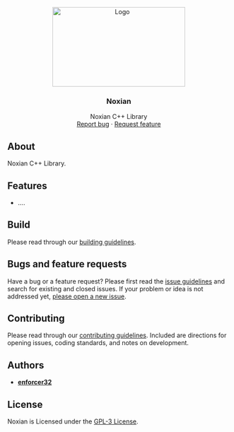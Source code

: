 <p align="center">
  <a href="#license">
    <img src="Resources/Branding/NoxianBannerSmall.png" alt="Logo" width=300 height=180>
  </a>

  <h3 align="center">Noxian</h3>

  <p align="center">
    Noxian C++ Library
    <br>
    <a href="https://github.com/enforcer32/Noxian/issues/new?labels=bug">Report bug</a>
    ·
    <a href="https://github.com/enforcer32/Noxian/issues/new?labels=feature">Request feature</a>
  </p>
</p>

## About

Noxian C++ Library.

## Features

- ....

## Build
Please read through our [building guidelines](https://github.com/enforcer32/Noxian/blob/master/BUILDING.md).

## Bugs and feature requests

Have a bug or a feature request? Please first read the [issue guidelines](https://github.com/enforcer32/Noxian/blob/master/CONTRIBUTING.md) and search for existing and closed issues. If your problem or idea is not addressed yet, [please open a new issue](https://github.com/enforcer32/Noxian/issues/new).

## Contributing

Please read through our [contributing guidelines](https://github.com/enforcer32/Noxian/blob/master/CONTRIBUTING.md). Included are directions for opening issues, coding standards, and notes on development.
## Authors

- [**enforcer32**](https://github.com/enforcer32)

## License

Noxian is Licensed under the [GPL-3 License](https://github.com/enforcer32/Noxian/blob/master/COPYING.txt).

